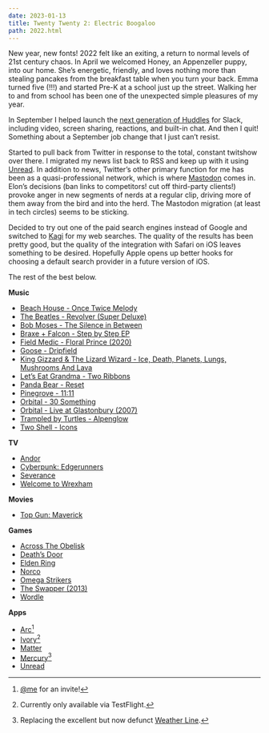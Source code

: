 ```yaml
---
date: 2023-01-13
title: Twenty Twenty 2: Electric Boogaloo
path: 2022.html
---
```

New year, new fonts! 2022 felt like an exiting, a return to normal levels of 21st century chaos. In April we welcomed Honey, an Appenzeller puppy, into our home. She’s energetic, friendly, and loves nothing more than stealing pancakes from the breakfast table when you turn your back. Emma turned five (!!!) and started Pre-K at a school just up the street. Walking her to and from school has been one of the unexpected simple pleasures of my year.

In September I helped launch the [next generation of Huddles](https://www.theverge.com/2022/6/22/23177239/slack-huddles-video-audio-chat-call) for Slack, including video, screen sharing, reactions, and built-in chat. And then I quit! Something about a September job change that I just can’t resist.

Started to pull back from Twitter in response to the total, constant twitshow over there. I migrated my news list back to RSS and keep up with it using [Unread](https://apps.apple.com/us/app/unread-an-rss-reader/id1363637349). In addition to news, Twitter’s other primary function for me has been as a quasi-professional network, which is where [Mastodon](https://hachyderm.io/@pvzig) comes in. Elon’s decisions (ban links to competitors! cut off third-party clients!) provoke anger in new segments of nerds at a regular clip, driving more of them away from the bird and into the herd. The Mastodon migration (at least in tech circles) seems to be sticking.

Decided to try out one of the paid search engines instead of Google and switched to [Kagi](https://kagi.com/) for my web searches. The quality of the results has been pretty good, but the quality of the integration with Safari on iOS leaves something to be desired. Hopefully Apple opens up better hooks for choosing a default search provider in a future version of iOS. 

The rest of the best below.

**Music**
- [Beach House - Once Twice Melody](open.spotify.com/album/79NySyjxJ8xric31mXKMAo)
- [The Beatles - Revolver (Super Deluxe)](https://open.spotify.com/album/7C221PnWhYGv8Tc0xSbfdc)
- [Bob Moses - The Silence in Between](https://open.spotify.com/album/0qC7OBo3dCONK0fgHbySdU)
- [Braxe + Falcon - Step by Step EP](https://open.spotify.com/album/2qb4klDPb2N7lXTLfW5XKe)
- [Field Medic - Floral Prince (2020)](https://open.spotify.com/album/0KEkgVoVsc52YB8kypDw0s)
- [Goose - Dripfield](https://open.spotify.com/album/3NwJRNY5uYjQP62rkQEXyV)
- [King Gizzard & The Lizard Wizard - Ice, Death, Planets, Lungs, Mushrooms And Lava](https://open.spotify.com/album/2nPbslvl01lfELsFHTKp0s)
- [Let’s Eat Grandma - Two Ribbons](https://open.spotify.com/album/4pFPIHBK3YjY7mcFt0seqi)
- [Panda Bear - Reset](https://open.spotify.com/album/20NAtKWWeyYn9QIzOejT0Y)
- [Pinegrove - 11:11](https://open.spotify.com/album/6sOmBkyGWJpzR04C7U7BZE)
- [Orbital - 30 Something](https://open.spotify.com/album/1pq7A65DygpNTNRnwJv77h)
- [Orbital - Live at Glastonbury (2007)](https://open.spotify.com/album/3vmGSNza2Bf0YqNqmc0flC)
- [Trampled by Turtles - Alpenglow](https://open.spotify.com/album/2iSaVUXzQK55C1IXDOCSDc)
- [Two Shell - Icons](https://open.spotify.com/album/5sJJC4UoKTfJaW0jO6YYCG)

**TV**
- [Andor](https://www.disneyplus.com/series/andor/3xsQKWG00GL5)
- [Cyberpunk: Edgerunners](https://www.netflix.com/title/81054853)
- [Severance](https://tv.apple.com/us/show/severance/umc.cmc.1srk2goyh2q2zdxcx605w8vtx)
- [Welcome to Wrexham](https://www.hulu.com/series/welcome-to-wrexham-c6906d50-d06c-40d1-a57c-1885d9dc2fef)

**Movies**
- [Top Gun: Maverick](https://itunes.apple.com/us/movie/top-gun-maverick/id1622173773)

**Games**
- [Across The Obelisk](store.steampowered.com/app/1385380/Across_the_Obelisk)
- [Death’s Door](store.steampowered.com/app/894020/Deaths_Door)
- [Elden Ring](store.steampowered.com/app/1245620/ELDEN_RING)
- [Norco](store.steampowered.com/app/1221250/NORCO)
- [Omega Strikers](store.steampowered.com/app/1869590/Omega_Strikers)
- [The Swapper (2013)](store.steampowered.com/app/231160/The_Swapper)
- [Wordle](nytimes.com/games/wordle/index.html)

**Apps**
- [Arc](https://arc.net/)[^1]
- [Ivory](https://tapbots.social/@ivory)[^2]
- [Matter](https://apps.apple.com/us/app/matter-a-better-reading-app/id1501592184)
- [Mercury](https://apps.apple.com/us/app/mercury-weather/id1621800675)[^3]
- [Unread](https://apps.apple.com/us/app/unread-an-rss-reader/id1363637349)

[^1]: [@me](https://hachyderm.io/@pvzig) for an invite!
[^2]: Currently only available via TestFlight.
[^3]: Replacing the excellent but now defunct [Weather Line](https://www.imore.com/popular-weather-line-app-has-been-acquired-will-shut-down-april-2022).